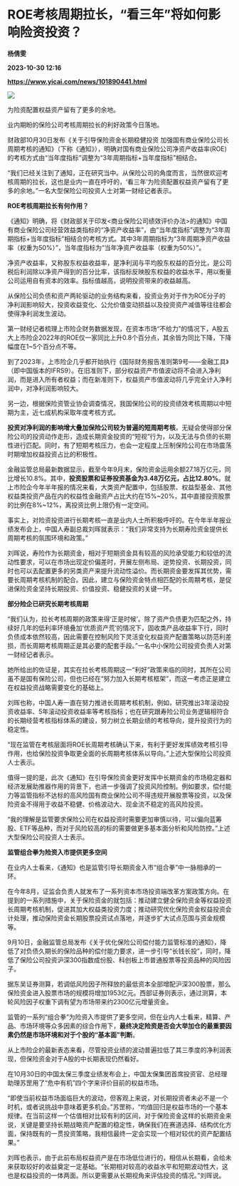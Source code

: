 # ROE考核周期拉长，“看三年”将如何影响险资投资？
**杨倩雯**

**2023-10-30 12:16**

**https://www.yicai.com/news/101890441.html**

![](https://imgcdn.yicai.com/uppics/slides/2023/10/218796a3bc83a7dcd9bee79c0b716b85.jpg)

为险资配置权益资产留有了更多的余地。

业内期盼的保险公司考核周期拉长的利好政策今日落地。

财政部10月30日发布《关于引导保险资金长期稳健投资 加强国有商业保险公司长周期考核的通知》（下称《通知》），明确对国有商业保险公司净资产收益率(ROE)的考核方式由“当年度指标”调整为“3年周期指标+当年度指标”相结合。

“我们已经关注到了通知，正在研究当中。从保险公司的角度而言，当然很欢迎考核周期的拉长，这也是业内一直在呼吁的，‘看三年’为险资配置权益资产留有了更多的余地。”一名大型保险公司投资人士对第一财经记者表示。

**ROE考核周期拉长有何作用？**

《通知》明确，将《财政部关于印发<商业保险公司绩效评价办法>的通知》中国有商业保险公司经营效益类指标的“净资产收益率”，由“当年度指标”调整为“3年周期指标+当年度指标”相结合的考核方式。其中3年周期指标为“3年周期净资产收益率（权重为50%）”，当年度指标为“当年净资产收益率（权重为50%）”。

净资产收益率，又称股东权益收益率，是净利润与平均股东权益的百分比，是公司税后利润除以净资产得到的百分比率，该指标反映股东权益的收益水平，用以衡量公司运用自有资本的效率。指标值越高，说明投资带来的收益越高。

从保险公司负债和资产两轮驱动的业务结构来看，投资业务对于作为ROE分子的净利润影响较大，投资收益变化、公允价值变动损益以及投资资产减值等往往都会使得净利润发生波动。

第一财经记者梳理上市险企财务数据发现，在资本市场“不给力”的情况下，A股五大上市险企2022年的ROE仅一家同比上升0.8个百分点，其余皆为同比下降，下降幅度在1~5个百分点不等。

到了2023年，上市险企几乎都开始执行《国际财务报告准则第9号——金融工具》（即中国版本的IFRS9）。在旧准则下，部分权益资产市值波动将不会进入净利润，而是进入所有者权益；而在新准则下，权益资产市值波动将几乎完全计入净利润中，对净利润影响较大。

另一边，根据保险资管业协会调查情况，我国保险公司的投资绩效考核周期以中短期为主，近七成机构采取年度考核方式。

**投资对净利润的影响增大叠加保险公司较为普遍的短周期考核**，无疑会使得部分保险公司的投资动作走形，造成长期资金投资的“短视”行为，以及无法与负债的长期性进行匹配。同时，有了短期考核压力，也会一定程度上压制保险公司在市场震荡时期增加权益投资占比的积极性。

金融监管总局最新数据显示，截至今年9月末，保险资金运用余额27.18万亿元，同比增长10.8%。其中，**投资股票和证券投资基金为3.48万亿元，占比12.80%**。就上市险企今年半年报的情况来看，大类资产配置中，包括股票、权益型基金、其他权益类投资产品在内的权益性金融资产占比大约在15%~20%，其中直接投资股票的比例在8%~12%，离投资比例上限仍有一定空间。

事实上，对险资投资进行长期考核一直是业内人士所积极呼吁的。在今年半年报业绩发布会上，中国人寿副总裁刘晖就表示：“我们非常支持为长期寿险资金提供长周期考核的氛围环境和政策。”

刘晖说，寿险作为长期资金，相对于短期资金具有较高的风险承受能力和较低的流动性要求，可以在市场出现定价偏差时，开展左侧布局、逆势投资、长期投资，同时也可以去配置更多的另类资产来提升流动性溢价。而长期资金要发挥其优势，需要长周期考核机制的配合。因此，建立与保险资金特点相匹配的长周期考核，是促进保险资金坚持长期投资、价值投资、稳健投资的关键一环。

**部分险企已研究长期考核周期**

“我们认为，拉长考核周期的政策来得‘正是时候’。除了资产负债更为匹配之外，持续好几年的低利率环境叠加‘优质资产荒’的情况下，固收类产品收益率下行，同时负债成本依然较高，因此需要在控制风险下灵活变化权益资产配置策略以防范利差损，而长周期考核周期正是其必要的配套手段。”一名中小保险公司投资负责人对第一财经记者表示。

她所给出的佐证是，其实在拉长考核周期这一“利好”政策来临的同时，其所在公司虽不是国有保险公司，但也已经在“努力加入长期考核框架”，而这一考虑正是建立在权益投资战略需要变化的基础上。

刘晖也称，中国人寿一直在努力推进长周期考核机制，例如，研究推出3年滚动投资收益率、5年滚动投资收益率等考核指标；也在研究跟寿险公司业务逻辑相符合的长期经营考核指标体系的建设，努力树立长期业绩的考核导向，提升投资行为的稳定性。

“现在监管在考核层面将ROE长周期考核确认下来，有利于更好发挥绩效考核引导作用，也给保险投资争取更全面的长周期考核体系以导向。”上述大型保险公司投资人士表示。

值得一提的是，此次《通知》在引导保险资金更好发挥中长期资金的市场稳定器和经济发展助推器作用的背景下，也进一步强调了投资风险控制。例如要求，偿付能力等监管指标不达标的高风险国有商业保险公司不得违规开展股票等投资，以及保险资金不得用于收益不稳健、价格波动大、现金流不稳定的高风险投资。

“我的理解是监管要求保险公司在权益投资时需要更加审慎以待，可以偏向蓝筹股、ETF等品种，而对于风险较高的标的需要做更多基本面分析和风险防控。”上述大型保险公司投资人士表示。

**监管组合拳为险资入市提供更多空间**

在业内人士看来，《通知》也是监管引导长期资金入市“组合拳”中一脉相承的一环。

在今年8月，证监会负责人就发布了一系列资本市场投资端改革方案政策方向。在提到的一系列措施中，关于保险资金的就包括：推动建立健全保险资金等权益投资长周期考核机制，促进其加大权益类投资力度；推动研究优化保险资金权益投资会计处理，推动保险资金长期股票投资试点落地，并逐步扩大试点范围与资金规模等。

9月10日，金融监管总局发布《关于优化保险公司偿付能力监管标准的通知》，降低了对负债久期长的保险品种的偿付能力要求，进一步引导“长钱长投”，同时，降低了保险公司投资沪深300指数成份股、科创板上市普通股票等投资品种的风险因子。

据东吴证券测算，若调低风险因子所释放的最低资本全部增配沪深300股票，那么保险资金进入股票市场的规模将增加1953亿元。西部证券则表示，通过测算，本轮风险因子权重下调有望为市场带来约2300亿元增量资金。

监管的一系列“组合拳”为险资入市提供了更多空间，但在业内人士看来，精算、产品、市场环境等众多因素的综合作用下，**最终决定险资是否会大举加仓的最重要因素仍然是市场环境和对于个股的“基本面”判断**。

从上市险企的最新表态来看，尽管投资业绩的波动普遍拉低了其三季度的净利润表现，但保险资金对于A股的中长期表现仍然看好。

在10月30日的中国太保三季度业绩发布会上，中国太保集团首席投资官、总经理助理苏罡用了“危中有机”四个字来评价目前的权益市场。

“即使当前权益市场面临巨大的波动，但客观上来说，对长期投资者未必不是一个时机，或者说挑战中意味着更多机会。”苏罡称，“均值回归是权益市场的一个基本规律。在当前这样一个估值相对比较有利的区间，对于保险资金这样的长期资金来说，关键是要坚持长期战略资产配置的稳定性，确保我们在赛道选择、结构优化方面，保持既有的一贯投资策略，我相信最终一定会实现一个相对较优的资产配置结果。”

刘晖也表示，由于此前布局权益资产是在市场低位进行的，相信从长期看，会给未来获取较好的收益奠定一定基础。“长期相对较高的收益水平和短期波动性大，这也是权益投资的一体两面。所以更需要从长期视角来评估投资的情况。”刘晖说。
